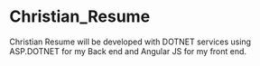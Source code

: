 # Christian_Resume
Christian Resume will be developed with DOTNET services using ASP.DOTNET for my Back end and Angular JS for my front end.

